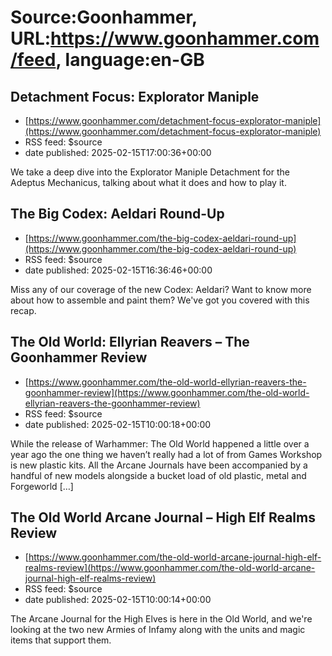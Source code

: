 # Source:Goonhammer, URL:https://www.goonhammer.com/feed, language:en-GB

## Detachment Focus: Explorator Maniple
 - [https://www.goonhammer.com/detachment-focus-explorator-maniple](https://www.goonhammer.com/detachment-focus-explorator-maniple)
 - RSS feed: $source
 - date published: 2025-02-15T17:00:36+00:00

We take a deep dive into the Explorator Maniple Detachment for the Adeptus Mechanicus, talking about what it does and how to play it.

## The Big Codex: Aeldari Round-Up
 - [https://www.goonhammer.com/the-big-codex-aeldari-round-up](https://www.goonhammer.com/the-big-codex-aeldari-round-up)
 - RSS feed: $source
 - date published: 2025-02-15T16:36:46+00:00

Miss any of our coverage of the new Codex: Aeldari? Want to know more about how to assemble and paint them? We've got you covered with this recap.

## The Old World: Ellyrian Reavers – The Goonhammer Review
 - [https://www.goonhammer.com/the-old-world-ellyrian-reavers-the-goonhammer-review](https://www.goonhammer.com/the-old-world-ellyrian-reavers-the-goonhammer-review)
 - RSS feed: $source
 - date published: 2025-02-15T10:00:18+00:00

While the release of Warhammer: The Old World happened a little over a year ago the one thing we haven&#8217;t really had a lot of from Games Workshop is new plastic kits. All the Arcane Journals have been accompanied by a handful of new models alongside a bucket load of old plastic, metal and Forgeworld [&#8230;]

## The Old World Arcane Journal – High Elf Realms Review
 - [https://www.goonhammer.com/the-old-world-arcane-journal-high-elf-realms-review](https://www.goonhammer.com/the-old-world-arcane-journal-high-elf-realms-review)
 - RSS feed: $source
 - date published: 2025-02-15T10:00:14+00:00

The Arcane Journal for the High Elves is here in the Old World, and we're looking at the two new Armies of Infamy along with the units and magic items that support them.

